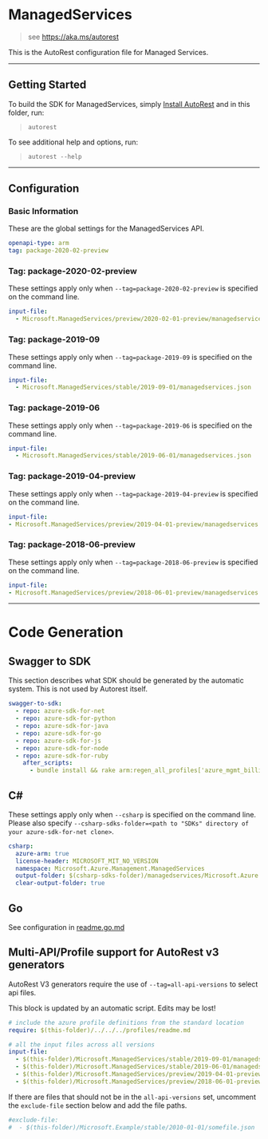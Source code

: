 # ManagedServices

> see https://aka.ms/autorest

This is the AutoRest configuration file for Managed Services.

---

## Getting Started

To build the SDK for ManagedServices, simply [Install AutoRest](https://aka.ms/autorest/install) and in this folder, run:

> `autorest`

To see additional help and options, run:

> `autorest --help`

---

## Configuration

### Basic Information

These are the global settings for the ManagedServices API.

``` yaml
openapi-type: arm
tag: package-2020-02-preview
```


### Tag: package-2020-02-preview

These settings apply only when `--tag=package-2020-02-preview` is specified on the command line.

```yaml $(tag) == 'package-2020-02-preview'
input-file:
  - Microsoft.ManagedServices/preview/2020-02-01-preview/managedservices.json
```
### Tag: package-2019-09

These settings apply only when `--tag=package-2019-09` is specified on the command line.

``` yaml $(tag) == 'package-2019-09'
input-file:
  - Microsoft.ManagedServices/stable/2019-09-01/managedservices.json
```

### Tag: package-2019-06

These settings apply only when `--tag=package-2019-06` is specified on the command line.

``` yaml $(tag) == 'package-2019-06'
input-file:
  - Microsoft.ManagedServices/stable/2019-06-01/managedservices.json
```

### Tag: package-2019-04-preview

These settings apply only when `--tag=package-2019-04-preview` is specified on the command line.

``` yaml $(tag) == 'package-2019-04-preview'
input-file:
- Microsoft.ManagedServices/preview/2019-04-01-preview/managedservices.json
```

### Tag: package-2018-06-preview

These settings apply only when `--tag=package-2018-06-preview` is specified on the command line.

``` yaml $(tag) == 'package-2018-06-preview'
input-file:
- Microsoft.ManagedServices/preview/2018-06-01-preview/managedservices.json
```

---

# Code Generation

## Swagger to SDK

This section describes what SDK should be generated by the automatic system.
This is not used by Autorest itself.

``` yaml $(swagger-to-sdk)
swagger-to-sdk:
  - repo: azure-sdk-for-net
  - repo: azure-sdk-for-python
  - repo: azure-sdk-for-java
  - repo: azure-sdk-for-go
  - repo: azure-sdk-for-js
  - repo: azure-sdk-for-node
  - repo: azure-sdk-for-ruby
    after_scripts:
      - bundle install && rake arm:regen_all_profiles['azure_mgmt_billing']
```

## C#

These settings apply only when `--csharp` is specified on the command line.
Please also specify `--csharp-sdks-folder=<path to "SDKs" directory of your azure-sdk-for-net clone>`.

``` yaml $(csharp)
csharp:
  azure-arm: true
  license-header: MICROSOFT_MIT_NO_VERSION
  namespace: Microsoft.Azure.Management.ManagedServices
  output-folder: $(csharp-sdks-folder)/managedservices/Microsoft.Azure.Management.ManagedServices/src/Generated
  clear-output-folder: true
```

## Go

See configuration in [readme.go.md](./readme.go.md)

## Multi-API/Profile support for AutoRest v3 generators

AutoRest V3 generators require the use of `--tag=all-api-versions` to select api files.

This block is updated by an automatic script. Edits may be lost!

``` yaml $(tag) == 'all-api-versions' /* autogenerated */
# include the azure profile definitions from the standard location
require: $(this-folder)/../../../profiles/readme.md

# all the input files across all versions
input-file:
  - $(this-folder)/Microsoft.ManagedServices/stable/2019-09-01/managedservices.json
  - $(this-folder)/Microsoft.ManagedServices/stable/2019-06-01/managedservices.json
  - $(this-folder)/Microsoft.ManagedServices/preview/2019-04-01-preview/managedservices.json
  - $(this-folder)/Microsoft.ManagedServices/preview/2018-06-01-preview/managedservices.json

```

If there are files that should not be in the `all-api-versions` set,
uncomment the  `exclude-file` section below and add the file paths.

``` yaml $(tag) == 'all-api-versions'
#exclude-file: 
#  - $(this-folder)/Microsoft.Example/stable/2010-01-01/somefile.json
```

